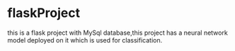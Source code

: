 # flaskProject
this is a flask project with MySql database,this project has a neural network model deployed on it which is used for classification.
